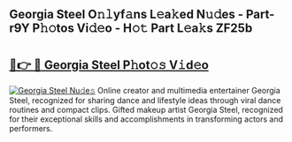 ## Georgia Steel O𝚗𝚕yf𝚊ns L𝚎a𝚔ed N𝚞𝚍es - Part-r9Y P𝚑𝚘tos Vi𝚍𝚎o - H𝚘𝚝 Part L𝚎a𝚔s ZF25b

# <h2><a href="http://kf5km55.oniu.top/?m=Georgia+Steel">🔗👉 🔴 Georgia Steel P𝚑ot𝚘𝚜 V𝚒d𝚎o</a></h2>

[![Georgia Steel Nu𝚍e𝚜](https://i.imgur.com/0qMVB7G.gif)](http://kf5km55.oniu.top/?m=Georgia+Steel)
Online creator and multimedia entertainer Georgia Steel, recognized for sharing dance and lifestyle ideas through viral dance routines and compact clips. Gifted makeup artist Georgia Steel, recognized for their exceptional skills and accomplishments in transforming actors and performers.  
